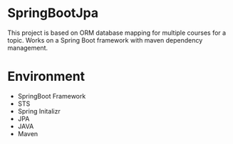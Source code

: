 # SpringBootJpa

This project is based on ORM database mapping for multiple courses for a topic. Works on a Spring Boot framework with maven dependency management. 


# Environment
* SpringBoot Framework
* STS
* Spring Initalizr
* JPA
* JAVA
* Maven
 
